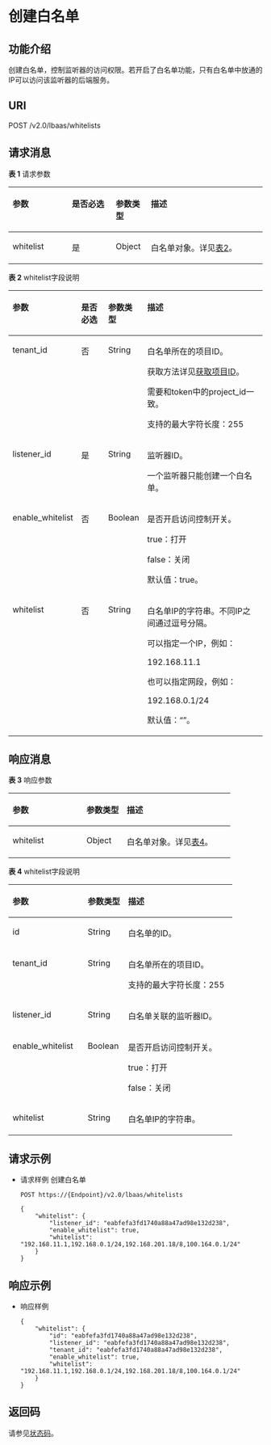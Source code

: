 # 创建白名单<a name="elb_zq_bm_0001"></a>

## 功能介绍<a name="section34484227"></a>

创建白名单，控制监听器的访问权限。若开启了白名单功能，只有白名单中放通的IP可以访问该监听器的后端服务。

## URI<a name="section41922587"></a>

POST /v2.0/lbaas/whitelists

## 请求消息<a name="section40286359"></a>

**表 1**  请求参数

<a name="table48141425"></a>
<table><thead align="left"><tr id="row7942332"><th class="cellrowborder" valign="top" width="23.380000000000003%" id="mcps1.2.5.1.1"><p id="p39349140"><a name="p39349140"></a><a name="p39349140"></a>参数</p>
</th>
<th class="cellrowborder" valign="top" width="17.24%" id="mcps1.2.5.1.2"><p id="p33163748"><a name="p33163748"></a><a name="p33163748"></a>是否必选</p>
</th>
<th class="cellrowborder" valign="top" width="13.86%" id="mcps1.2.5.1.3"><p id="p1909077"><a name="p1909077"></a><a name="p1909077"></a>参数类型</p>
</th>
<th class="cellrowborder" valign="top" width="45.519999999999996%" id="mcps1.2.5.1.4"><p id="p20417550"><a name="p20417550"></a><a name="p20417550"></a>描述</p>
</th>
</tr>
</thead>
<tbody><tr id="row43208888"><td class="cellrowborder" valign="top" width="23.380000000000003%" headers="mcps1.2.5.1.1 "><p id="p10259067"><a name="p10259067"></a><a name="p10259067"></a>whitelist</p>
</td>
<td class="cellrowborder" valign="top" width="17.24%" headers="mcps1.2.5.1.2 "><p id="p25678078"><a name="p25678078"></a><a name="p25678078"></a>是</p>
</td>
<td class="cellrowborder" valign="top" width="13.86%" headers="mcps1.2.5.1.3 "><p id="p15116172541612"><a name="p15116172541612"></a><a name="p15116172541612"></a>Object</p>
</td>
<td class="cellrowborder" valign="top" width="45.519999999999996%" headers="mcps1.2.5.1.4 "><p id="p30622053"><a name="p30622053"></a><a name="p30622053"></a>白名单对象。详见<a href="#table7163025">表2</a>。</p>
</td>
</tr>
</tbody>
</table>

**表 2**  whitelist字段说明

<a name="table7163025"></a>
<table><thead align="left"><tr id="row48043114"><th class="cellrowborder" valign="top" width="25.86%" id="mcps1.2.5.1.1"><p id="p66287044"><a name="p66287044"></a><a name="p66287044"></a>参数</p>
</th>
<th class="cellrowborder" valign="top" width="11.23%" id="mcps1.2.5.1.2"><p id="p43859437"><a name="p43859437"></a><a name="p43859437"></a>是否必选</p>
</th>
<th class="cellrowborder" valign="top" width="13.11%" id="mcps1.2.5.1.3"><p id="p541474"><a name="p541474"></a><a name="p541474"></a>参数类型</p>
</th>
<th class="cellrowborder" valign="top" width="49.8%" id="mcps1.2.5.1.4"><p id="p62953484"><a name="p62953484"></a><a name="p62953484"></a>描述</p>
</th>
</tr>
</thead>
<tbody><tr id="row66067432"><td class="cellrowborder" valign="top" width="25.86%" headers="mcps1.2.5.1.1 "><p id="p49861736"><a name="p49861736"></a><a name="p49861736"></a>tenant_id</p>
</td>
<td class="cellrowborder" valign="top" width="11.23%" headers="mcps1.2.5.1.2 "><p id="p54247797"><a name="p54247797"></a><a name="p54247797"></a>否</p>
</td>
<td class="cellrowborder" valign="top" width="13.11%" headers="mcps1.2.5.1.3 "><p id="p12268788"><a name="p12268788"></a><a name="p12268788"></a>String</p>
</td>
<td class="cellrowborder" valign="top" width="49.8%" headers="mcps1.2.5.1.4 "><p id="p11184131"><a name="p11184131"></a><a name="p11184131"></a>白名单所在的项目ID。</p>
<p id="p8222164914610"><a name="p8222164914610"></a><a name="p8222164914610"></a>获取方法详见<a href="获取项目ID.md">获取项目ID</a>。</p>
<p id="p2038118462238"><a name="p2038118462238"></a><a name="p2038118462238"></a>需要和token中的project_id一致。</p>
<p id="p1264211013318"><a name="p1264211013318"></a><a name="p1264211013318"></a>支持的最大字符长度：255</p>
</td>
</tr>
<tr id="row19523824"><td class="cellrowborder" valign="top" width="25.86%" headers="mcps1.2.5.1.1 "><p id="p37925924"><a name="p37925924"></a><a name="p37925924"></a>listener_id</p>
</td>
<td class="cellrowborder" valign="top" width="11.23%" headers="mcps1.2.5.1.2 "><p id="p59428836"><a name="p59428836"></a><a name="p59428836"></a>是</p>
</td>
<td class="cellrowborder" valign="top" width="13.11%" headers="mcps1.2.5.1.3 "><p id="p818511863514"><a name="p818511863514"></a><a name="p818511863514"></a>String</p>
</td>
<td class="cellrowborder" valign="top" width="49.8%" headers="mcps1.2.5.1.4 "><p id="p1733144994211"><a name="p1733144994211"></a><a name="p1733144994211"></a>监听器ID。</p>
<p id="p49006401"><a name="p49006401"></a><a name="p49006401"></a>一个监听器只能创建一个白名单。</p>
</td>
</tr>
<tr id="row38404427"><td class="cellrowborder" valign="top" width="25.86%" headers="mcps1.2.5.1.1 "><p id="p23750876"><a name="p23750876"></a><a name="p23750876"></a>enable_whitelist</p>
</td>
<td class="cellrowborder" valign="top" width="11.23%" headers="mcps1.2.5.1.2 "><p id="p2715650"><a name="p2715650"></a><a name="p2715650"></a>否</p>
</td>
<td class="cellrowborder" valign="top" width="13.11%" headers="mcps1.2.5.1.3 "><p id="p44772769"><a name="p44772769"></a><a name="p44772769"></a>Boolean</p>
</td>
<td class="cellrowborder" valign="top" width="49.8%" headers="mcps1.2.5.1.4 "><p id="p18641129"><a name="p18641129"></a><a name="p18641129"></a>是否开启访问控制开关。</p>
<p id="p952924417504"><a name="p952924417504"></a><a name="p952924417504"></a>true：打开</p>
<p id="p315412015112"><a name="p315412015112"></a><a name="p315412015112"></a>false：关闭</p>
<p id="p19957125510422"><a name="p19957125510422"></a><a name="p19957125510422"></a>默认值：true。</p>
</td>
</tr>
<tr id="row33552433"><td class="cellrowborder" valign="top" width="25.86%" headers="mcps1.2.5.1.1 "><p id="p33392537"><a name="p33392537"></a><a name="p33392537"></a>whitelist</p>
</td>
<td class="cellrowborder" valign="top" width="11.23%" headers="mcps1.2.5.1.2 "><p id="p45104506"><a name="p45104506"></a><a name="p45104506"></a>否</p>
</td>
<td class="cellrowborder" valign="top" width="13.11%" headers="mcps1.2.5.1.3 "><p id="p20440953"><a name="p20440953"></a><a name="p20440953"></a>String</p>
</td>
<td class="cellrowborder" valign="top" width="49.8%" headers="mcps1.2.5.1.4 "><p id="p058752114472"><a name="p058752114472"></a><a name="p058752114472"></a>白名单IP的字符串。不同IP之间通过逗号分隔。</p>
<p id="p2602102514718"><a name="p2602102514718"></a><a name="p2602102514718"></a>可以指定一个IP，例如：</p>
<p id="p918264520479"><a name="p918264520479"></a><a name="p918264520479"></a>192.168.11.1</p>
<p id="p29586371"><a name="p29586371"></a><a name="p29586371"></a>也可以指定网段，例如：</p>
<p id="p8879143214717"><a name="p8879143214717"></a><a name="p8879143214717"></a>192.168.0.1/24</p>
<p id="p28402003453"><a name="p28402003453"></a><a name="p28402003453"></a>默认值：“”。</p>
</td>
</tr>
</tbody>
</table>

## 响应消息<a name="section27032918"></a>

**表 3**  响应参数

<a name="table50156668"></a>
<table><thead align="left"><tr id="row42413523"><th class="cellrowborder" valign="top" width="33.33333333333333%" id="mcps1.2.4.1.1"><p id="p12943361"><a name="p12943361"></a><a name="p12943361"></a>参数</p>
</th>
<th class="cellrowborder" valign="top" width="18.18181818181818%" id="mcps1.2.4.1.2"><p id="p41779295"><a name="p41779295"></a><a name="p41779295"></a>参数类型</p>
</th>
<th class="cellrowborder" valign="top" width="48.484848484848484%" id="mcps1.2.4.1.3"><p id="p28679701"><a name="p28679701"></a><a name="p28679701"></a>描述</p>
</th>
</tr>
</thead>
<tbody><tr id="row41354444"><td class="cellrowborder" valign="top" width="33.33333333333333%" headers="mcps1.2.4.1.1 "><p id="p61375659"><a name="p61375659"></a><a name="p61375659"></a>whitelist</p>
</td>
<td class="cellrowborder" valign="top" width="18.18181818181818%" headers="mcps1.2.4.1.2 "><p id="p162533953520"><a name="p162533953520"></a><a name="p162533953520"></a>Object</p>
</td>
<td class="cellrowborder" valign="top" width="48.484848484848484%" headers="mcps1.2.4.1.3 "><p id="p32519940"><a name="p32519940"></a><a name="p32519940"></a>白名单对象。详见<a href="#table24244005">表4</a>。</p>
</td>
</tr>
</tbody>
</table>

**表 4**  whitelist字段说明

<a name="table24244005"></a>
<table><thead align="left"><tr id="row45839354"><th class="cellrowborder" valign="top" width="33.573357335733576%" id="mcps1.2.4.1.1"><p id="p22000213"><a name="p22000213"></a><a name="p22000213"></a>参数</p>
</th>
<th class="cellrowborder" valign="top" width="18.011801180118013%" id="mcps1.2.4.1.2"><p id="p37186841"><a name="p37186841"></a><a name="p37186841"></a>参数类型</p>
</th>
<th class="cellrowborder" valign="top" width="48.41484148414841%" id="mcps1.2.4.1.3"><p id="p59344108"><a name="p59344108"></a><a name="p59344108"></a>描述</p>
</th>
</tr>
</thead>
<tbody><tr id="row42143481"><td class="cellrowborder" valign="top" width="33.573357335733576%" headers="mcps1.2.4.1.1 "><p id="p58178790"><a name="p58178790"></a><a name="p58178790"></a>id</p>
</td>
<td class="cellrowborder" valign="top" width="18.011801180118013%" headers="mcps1.2.4.1.2 "><p id="p8601456153613"><a name="p8601456153613"></a><a name="p8601456153613"></a>String</p>
</td>
<td class="cellrowborder" valign="top" width="48.41484148414841%" headers="mcps1.2.4.1.3 "><p id="p62933377"><a name="p62933377"></a><a name="p62933377"></a>白名单的ID。</p>
</td>
</tr>
<tr id="row29529486"><td class="cellrowborder" valign="top" width="33.573357335733576%" headers="mcps1.2.4.1.1 "><p id="p43078143"><a name="p43078143"></a><a name="p43078143"></a>tenant_id</p>
</td>
<td class="cellrowborder" valign="top" width="18.011801180118013%" headers="mcps1.2.4.1.2 "><p id="p66777590"><a name="p66777590"></a><a name="p66777590"></a>String</p>
</td>
<td class="cellrowborder" valign="top" width="48.41484148414841%" headers="mcps1.2.4.1.3 "><p id="p40275672"><a name="p40275672"></a><a name="p40275672"></a>白名单所在的项目ID。</p>
<p id="p13774541163418"><a name="p13774541163418"></a><a name="p13774541163418"></a>支持的最大字符长度：255</p>
</td>
</tr>
<tr id="row26936734"><td class="cellrowborder" valign="top" width="33.573357335733576%" headers="mcps1.2.4.1.1 "><p id="p34391822"><a name="p34391822"></a><a name="p34391822"></a>listener_id</p>
</td>
<td class="cellrowborder" valign="top" width="18.011801180118013%" headers="mcps1.2.4.1.2 "><p id="p1044313103716"><a name="p1044313103716"></a><a name="p1044313103716"></a>String</p>
</td>
<td class="cellrowborder" valign="top" width="48.41484148414841%" headers="mcps1.2.4.1.3 "><p id="p24747384"><a name="p24747384"></a><a name="p24747384"></a>白名单关联的监听器ID。</p>
</td>
</tr>
<tr id="row21399872"><td class="cellrowborder" valign="top" width="33.573357335733576%" headers="mcps1.2.4.1.1 "><p id="p55668057"><a name="p55668057"></a><a name="p55668057"></a>enable_whitelist</p>
</td>
<td class="cellrowborder" valign="top" width="18.011801180118013%" headers="mcps1.2.4.1.2 "><p id="p12818767"><a name="p12818767"></a><a name="p12818767"></a>Boolean</p>
</td>
<td class="cellrowborder" valign="top" width="48.41484148414841%" headers="mcps1.2.4.1.3 "><p id="p31687177"><a name="p31687177"></a><a name="p31687177"></a>是否开启访问控制开关。</p>
<p id="p07333135114"><a name="p07333135114"></a><a name="p07333135114"></a>true：打开</p>
<p id="p57393175115"><a name="p57393175115"></a><a name="p57393175115"></a>false：关闭</p>
</td>
</tr>
<tr id="row16749139"><td class="cellrowborder" valign="top" width="33.573357335733576%" headers="mcps1.2.4.1.1 "><p id="p14503023"><a name="p14503023"></a><a name="p14503023"></a>whitelist</p>
</td>
<td class="cellrowborder" valign="top" width="18.011801180118013%" headers="mcps1.2.4.1.2 "><p id="p33894211"><a name="p33894211"></a><a name="p33894211"></a>String</p>
</td>
<td class="cellrowborder" valign="top" width="48.41484148414841%" headers="mcps1.2.4.1.3 "><p id="p61076600"><a name="p61076600"></a><a name="p61076600"></a>白名单IP的字符串。</p>
</td>
</tr>
</tbody>
</table>

## 请求示例<a name="section558753351315"></a>

-   请求样例 创建白名单

    ```
    POST https://{Endpoint}/v2.0/lbaas/whitelists 
    
    { 
        "whitelist": { 
            "listener_id": "eabfefa3fd1740a88a47ad98e132d238",  
            "enable_whitelist": true,  
            "whitelist": "192.168.11.1,192.168.0.1/24,192.168.201.18/8,100.164.0.1/24" 
        } 
    }
    ```


## 响应示例<a name="section1615417131334"></a>

-   响应样例

    ```
    { 
        "whitelist": { 
            "id": "eabfefa3fd1740a88a47ad98e132d238",  
            "listener_id": "eabfefa3fd1740a88a47ad98e132d238",  
            "tenant_id": "eabfefa3fd1740a88a47ad98e132d238",  
            "enable_whitelist": true,  
            "whitelist": "192.168.11.1,192.168.0.1/24,192.168.201.18/8,100.164.0.1/24" 
        } 
    }
    ```


## 返回码<a name="section41969672"></a>

请参见[状态码](状态码.md)。


